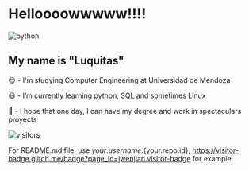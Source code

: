 # Helloooowwwww!!!!

![python](http://pytalent.zandstrasystems.com/HelloW-3.gif)

## My name is "Luquitas"

:blush: - I'm studying Computer Engineering at Universidad de Mendoza

:smiley:	- I’m currently learning python, SQL and sometimes Linux

:gem: - I hope that one day, I can have my degree and work in spectaculars proyects

![visitors](https://github.com/Lucas16AR?page_id=Lucas16AR&left_color=yellow&right_color=blue)

For README.md file, use ${your.username}.${your.repo.id}, https://visitor-badge.glitch.me/badge?page_id=jwenjian.visitor-badge for example
